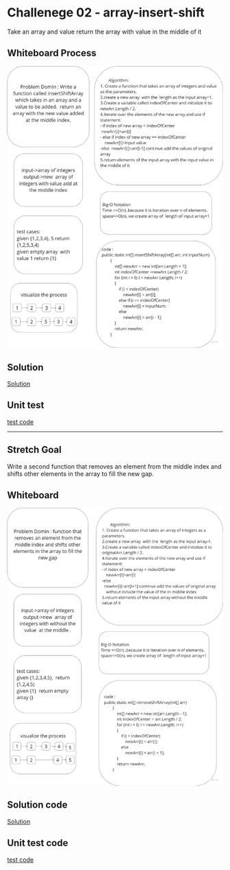 # Challenege 02 - array-insert-shift

Take an array and value return the array with value in the middle of it

## Whiteboard Process

![WB02](../assets/CC02_a.png)


## Solution 

[Solution](../data-structures-and-algorithms/CC02.cs)

## Unit test

[test code](../CodeChallengesTests/test02.cs)

---

## Stretch Goal

Write a second function that removes an element from the middle index and shifts other elements in the array to fill the new gap.

## Whiteboard

![WB02](../assets/CC02_b.png)

## Solution code

[Solution](../data-structures-and-algorithms/CC02.cs)

## Unit test code

[test code](../CodeChallengesTests/test02.cs)

